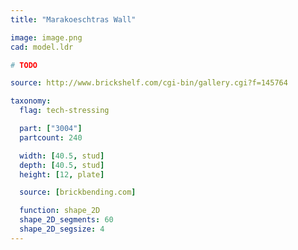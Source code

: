 ```yaml
---
title: "Marakoeschtras Wall"

image: image.png
cad: model.ldr

# TODO

source: http://www.brickshelf.com/cgi-bin/gallery.cgi?f=145764

taxonomy:
  flag: tech-stressing

  part: ["3004"]
  partcount: 240

  width: [40.5, stud]
  depth: [40.5, stud]
  height: [12, plate]

  source: [brickbending.com]

  function: shape_2D
  shape_2D_segments: 60
  shape_2D_segsize: 4
---
```

